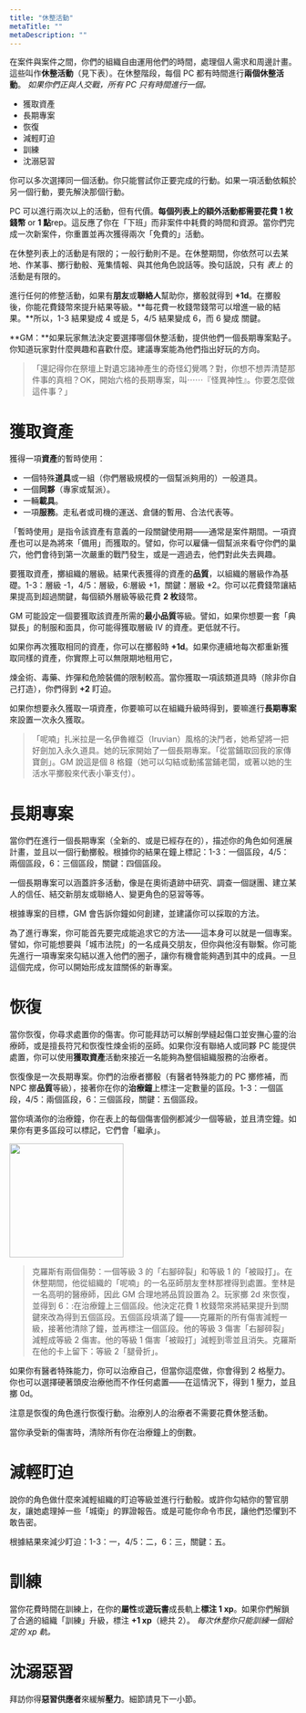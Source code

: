```yaml
---
title: "休整活動"
metaTitle: ""
metaDescription: ""
---
```


在案件與案件之間，你們的組織自由運用他們的時間，處理個人需求和周邊計畫。這些叫作**休整活動**（見下表）。在休整階段，每個 PC 都有時間進行**兩個休整活動**。 _如果你們正與人交戰，所有 PC 只有時間進行一個。_

* 獲取資產
* 長期專案
* 恢復
* 減輕盯迫
* 訓練
* 沈溺惡習

你可以多次選擇同一個活動。你只能嘗試你正要完成的行動。如果一項活動依賴於另一個行動，要先解決那個行動。

PC 可以進行兩次以上的活動，但有代價。**每個列表上的額外活動都需要花費 1 枚<span class="game-term">錢幣</span>** or **1 點**<span class="game-term">rep</span>。這反應了你在「下班」而非案件中耗費的時間和資源。當你們完成一次新案件，你重置並再次獲得兩次「免費的」活動。

在休整列表上的活動是有限的；一般行動則不是。在休整期間，你依然可以去某地、作某事、擲行動骰、蒐集情報、與其他角色說話等。換句話說，只有 _表上_ 的活動是有限的。

進行任何的修整活動，如果有**朋友**或**聯絡人**幫助你，擲骰就得到 **+1d**。在擲骰後，你能花費<span class="game-term">錢幣</span>來提升結果等級。**每花費一枚<span class="game-term">錢幣</span>錢幣可以增進一級的結果。**所以，<span class="game-term">1-3</span> 結果變成 <span class="game-term">4</span> 或是 <span class="game-term">5</span>，<span class="game-term">4/5</span> 結果變成 <span class="game-term">6</span>，而 <span class="game-term">6</span> 變成 <span class="game-term">關鍵</span>。

**GM：**如果玩家無法決定要選擇哪個休整活動，提供他們一個長期專案點子。你知道玩家對什麼興趣和喜歡什麼。建議專案能為他們指出好玩的方向。

> 「還記得你在祭壇上對遺忘諸神產生的奇怪幻覺嗎？對，你想不想弄清楚那件事的真相？OK，開始六格的長期專案，叫⋯⋯『怪異神性』。你要怎麼做這件事？」

# 獲取資產

獲得一項**資產**的暫時使用：

* 一個特殊**道具**或一組（你們層級規模的一個幫派夠用的）一般道具。
* 一個**同夥**（專家或幫派）。
* 一輛**載具**。
* 一項**服務**。走私者或司機的運送、倉儲的暫用、合法代表等。

「暫時使用」是指令該資產有意義的一段關鍵使用期——通常是案件期間。一項資產也可以是為將來「備用」而獲取的。譬如，你可以雇傭一個幫派來看守你們的巢穴，他們會待到第一次嚴重的戰鬥發生，或是一週過去，他們對此失去興趣。

要獲取資產，擲組織的層級。結果代表獲得的資產的**品質**，以組織的層級作為基礎。<span class="game-term">1-3：</span>層級 -1，<span class="game-term">4/5：</span>層級，<span class="game-term">6:</span>層級 +1，<span class="game-term">關鍵：</span>層級 +2。你可以花費<span class="game-term">錢幣</span>讓結果提高到超過<span class="game-term">關鍵</span>，每個額外層級等級花費 **2 枚**<span class="game-term">錢幣</span>。

GM 可能設定一個要獲取該資產所需的**最小品質**等級。譬如，如果你想要一套「典獄長」的制服和面具，你可能得獲取層級 IV 的資產。更低就不行。

如果你再次獲取相同的資產，你可以在擲骰時 **+1d**。如果你連續地每次都重新獲取同樣的資產，你實際上可以無限期地租用它，

煉金術、毒藥、炸彈和危險裝備的限制較高。當你獲取一項該類道具時（除非你自己打造），你們得到 **+2** <span class="game-term">盯迫</span>。

如果你想要永久獲取一項資產，你要嘛可以在組織升級時得到，要嘛進行**長期專案**來設置一次永久獲取。

> 「呢喃」扎米拉是一名伊魯維亞（Iruvian）風格的決鬥者，她希望將一把好劍加入永久道具。她的玩家開始了一個長期專案。「從當鋪取回我的家傳寶劍」。GM 說這是個 8 格鐘（她可以<span class="game-term">勾結</span>或<span class="game-term">動搖</span>當鋪老闆，或著以她的生活水平擲骰來代表小筆支付）。

# 長期專案

當你們在進行一個長期專案（全新的、或是已經存在的），描述你的角色如何進展計畫，並且以一個行動擲骰。根據你的結果在鐘上標記：<span class="game-term">1-3：</span>一個區段，<span class="game-term">4/5：</span>兩個區段，<span class="game-term">6：</span>三個區段，<span class="game-term">關鍵：</span>四個區段。

一個長期專案可以涵蓋許多活動，像是在奧術遺跡中研究、調查一個謎團、建立某人的信任、結交新朋友或聯絡人、變更角色的惡習等等。

根據專案的目標，GM 會告訴你鐘如何創建，並建議你可以採取的方法。

為了進行專案，你可能首先要完成能追求它的方法——這本身可以就是一個專案。譬如，你可能想要與「城市法院」的一名成員交朋友，但你與他沒有聯繫。你可能先進行一項專案來<span class="game-term">勾結</span>以進入他們的圈子，讓你有機會能夠遇到其中的成員。一旦這個完成，你可以開始形成友誼關係的新專案。

# 恢復

當你恢復，你尋求處置你的傷害。你可能拜訪可以解剖學縫起傷口並安撫心靈的治療師，或是擅長符咒和恢復性煉金術的巫師。如果你沒有聯絡人或同夥 PC 能提供處置，你可以使用**獲取資產**活動來接近一名能夠為整個組織服務的治療者。

恢復像是一次長期專案。你們的治療者擲骰（有<span class="game-term">醫者</span>特殊能力的 PC 擲<span class="game-term">修補</span>，而 NPC 擲**品質**等級），接著你在你的**治療鐘**上標注一定數量的區段。<span class="game-term">1-3：</span>一個區段，<span class="game-term">4/5：</span>兩個區段，<span class="game-term">6：</span>三個區段，<span class="game-term">關鍵：</span>五個區段。

當你填滿你的治療鐘，你在表上的每個傷害個例都減少一個等級，並且清空鐘。如果你有更多區段可以標記，它們會「繼承」。

<img style="width:200px;" src="/BitD/healing-project-clock.gif" />

> 克羅斯有兩個傷勢：一個等級 3 的「右腳碎裂」和等級 1 的「被毆打」。在休整期間，他從組織的「呢喃」的一名巫師朋友奎林那裡得到處置。奎林是一名高明的醫療師，因此 GM 合理地將品質設置為 2。玩家擲 2d 來恢復，並得到 <span class="game-term">6</span>：:在治療鐘上三個區段。他決定花費 1 枚<span class="game-term">錢幣</span>來將結果提升到<span class="game-term">關鍵</span>來改為得到五個區段。五個區段填滿了鐘——克羅斯的所有傷害減輕一級，接著他清除了鐘，並再標注一個區段。他的等級 3 傷害「右腳碎裂」減輕成等級 2 傷害。他的等級 1 傷害「被毆打」減輕到零並且消失。克羅斯在他的卡上留下：等級 2「腿骨折」。

如果你有<span class="game-term">醫者</span>特殊能力，你可以治療自己，但當你這麼做，你會得到 2 格壓力。你也可以選擇硬著頭皮治療他而不作任何處置——在這情況下，得到 1 壓力，並且擲 0d。

注意是恢復的角色進行恢復行動。治療別人的治療者不需要花費休整活動。

當你承受新的傷害時，清除所有你在治療鐘上的倒數。

# 減輕盯迫

說你的角色做什麼來減輕組織的<span class="game-term">盯迫</span>等級並進行行動骰。或許你<span class="game-term">勾結</span>你的警官朋友，讓她處理掉一些「城衛」的罪證報告。或是可能你<span class="game-term">命令</span>市民，讓他們恐懼到不敢告密。

根據結果來減少<span class="game-term">盯迫</span>：<span class="game-term">1-3：</span>一，<span class="game-term">4/5：</span>二，<span class="game-term">6：</span>三，<span class="game-term">關鍵：</span>五。

# 訓練

當你花費時間在訓練上，在你的**屬性**或**遊玩書**成長軌上**標注 1 xp**。如果你們解鎖了合適的組織「訓練」升級，標注 **+1 xp**（總共 2）。 _每次休整你只能訓練一個給定的 xp 軌。_

# 沈溺惡習

拜訪你得**惡習供應者**來緩解**壓力**。細節請見下一小節。